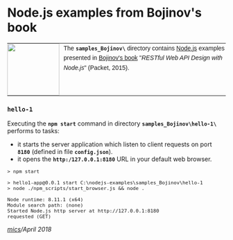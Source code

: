 # Node.js examples from Bojinov's book

<table style="font-family:Helvetica,Arial;font-size:14px;line-height:1.6;">
  <tr>
  <td style="border:0;padding:0 10px 0 0;min-width:120px;"><a href="http://nodejs.org/"><img src="https://nodejs.org/static/images/logos/nodejs-new-pantone-black.png" width="120"/></a></td>
  <td style="border:0;padding:0;vertical-align:text-top;">The <strong><code>samples_Bojinov\</code></strong> directory contains <a href="http://nodejs.org/" alt="Node.js">Node.js</a> examples presented in <a href="https://www.amazon.com/RESTful-Web-API-Design-Node-JS/dp/1786469138">Bojinov's book</a> "<i>RESTful Web API Design with Node.js</i>" (Packet, 2015).</td>
  </tr>
</table>

### `hello-1`

Executing the **`npm start`** command in directory **`samples_Bojinov\hello-1\`** performs to tasks:

- it starts the server application which listen to client requests on port **`8180`** (defined in file **`config.json`**).
- it opens the **`http:/127.0.0.1:8180`** URL in your default web browser.

<pre style="font-size:80%;">
&gt; npm start

&gt; hello1-app@0.0.1 start C:\nodejs-examples\samples_Bojinov\hello-1
&gt; node ./npm_scripts/start_browser.js && node .

Node runtime: 8.11.1 (x64)
Module search path: (none)
Started Node.js http server at http://127.0.0.1:8180
requested (GET)
</pre>


*[mics](http://lampwww.epfl.ch/~michelou/)/April 2018*
